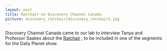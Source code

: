 ```yaml
---
layout: post
title: Ratchair on Discovery Channel Canada
picture: discovery_ratchair/discovery_ratchair1.jpg
---
```


Discovery Channel Canada came to our lab to interview Tanya and Professor Saakes about the <a target = "_blank" href = "http://www.mid.kaist.ac.kr/projects/ratchair/">Ratchair</a> , to be included in one of the segments for the Daily Planet show.
